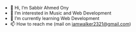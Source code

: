 - 👋 Hi, I’m Sabbir Ahmed Ony
- 👀 I’m interested in Music and Web Development
- 🌱 I’m currently learning Web Development
- 📫 How to reach me (mail on iamwalker2321@gmail.com)

<!---
sabbirahmedony/sabbirahmedony is a ✨ special ✨ repository because its `README.md` (this file) appears on your GitHub profile.
You can click the Preview link to take a look at your changes.
--->
